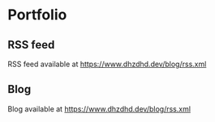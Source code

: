 # Portfolio

## RSS feed

RSS feed available at https://www.dhzdhd.dev/blog/rss.xml

## Blog

Blog available at https://www.dhzdhd.dev/blog/rss.xml